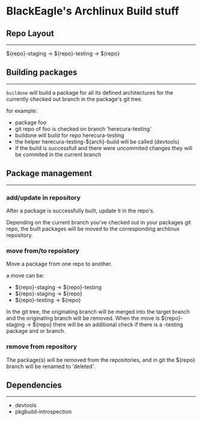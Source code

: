 BlackEagle's Archlinux Build stuff
==================================

## Repo Layout
******

${repo}-staging -> ${repo}-testing -> ${repo}

## Building packages
******

`buildone` will build a package for all its defined architectures for the
currently checked out branch in the package's git tree.

for example:

- package foo
- git repo of foo is checked on branch 'herecura-testing'
- buildone will build for repo herecura-testing
- the helper herecura-testing-${arch}-build will be called (devtools)
- if the build is successfull and there were uncommited changes they will be
  commited in the current branch

## Package management
******

### add/update in repository

After a package is successfully built, update it in the repo's.

Depending on the current branch you've checked out in your packages git repo,
the built packages will be moved to the corresponding archlinux repository.

### move from/to repoistory

Move a package from one repo to another.

a move can be:
- ${repo}-staging -> ${repo}-testing
- ${repo}-staging -> ${repo}
- ${repo}-testing -> ${repo}

In the git tree, the originating branch will be merged into the target branch
and the originating branch will be removed.  When the move is ${repo}-staging
-> ${repo} there will be an additional check if there is a -testing package and
or branch.

### remove from repository

The package(s) will be removed from the repositories, and in git the ${repo}
branch will be renamed to 'deleted'.

## Dependencies
******

- devtools
- pkgbuild-introspection
